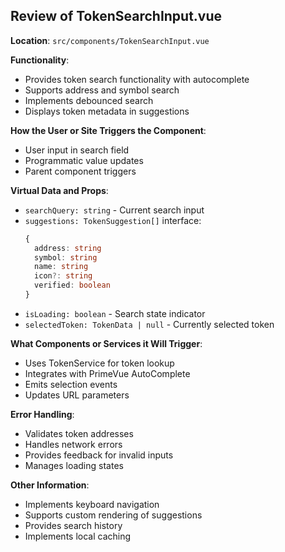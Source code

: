 ## Review of TokenSearchInput.vue

**Location**: `src/components/TokenSearchInput.vue`

**Functionality**:
- Provides token search functionality with autocomplete
- Supports address and symbol search
- Implements debounced search
- Displays token metadata in suggestions

**How the User or Site Triggers the Component**:
- User input in search field
- Programmatic value updates
- Parent component triggers

**Virtual Data and Props**:
- `searchQuery: string` - Current search input
- `suggestions: TokenSuggestion[]` interface:
  ```typescript
  {
    address: string
    symbol: string
    name: string
    icon?: string
    verified: boolean
  }
  ```
- `isLoading: boolean` - Search state indicator
- `selectedToken: TokenData | null` - Currently selected token

**What Components or Services it Will Trigger**:
- Uses TokenService for token lookup
- Integrates with PrimeVue AutoComplete
- Emits selection events
- Updates URL parameters

**Error Handling**:
- Validates token addresses
- Handles network errors
- Provides feedback for invalid inputs
- Manages loading states

**Other Information**:
- Implements keyboard navigation
- Supports custom rendering of suggestions
- Provides search history
- Implements local caching
